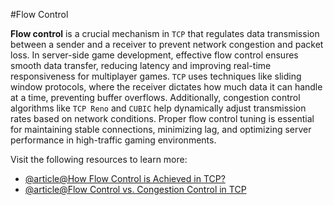 #Flow Control

**Flow control** is a crucial mechanism in `TCP` that regulates data transmission between a sender 
and a receiver to prevent network congestion and packet loss. In server-side game development,
effective flow control ensures smooth data transfer, reducing latency and improving real-time 
responsiveness for multiplayer games. `TCP` uses techniques like sliding window protocols, where 
the receiver dictates how much data it can handle at a time, preventing buffer overflows. 
Additionally, congestion control algorithms like `TCP Reno` and `CUBIC` help dynamically adjust 
transmission rates based on network conditions. Proper flow control tuning is essential for 
maintaining stable connections, minimizing lag, and optimizing server performance in 
high-traffic gaming environments.  

Visit the following resources to learn more:

- [@article@How Flow Control is Achieved in TCP?](https://datatracker.ietf.org/doc/html/rfc5681)  
- [@article@Flow Control vs. Congestion Control in TCP](https://www.baeldung.com/cs/tcp-flow-control-vs-congestion-control)